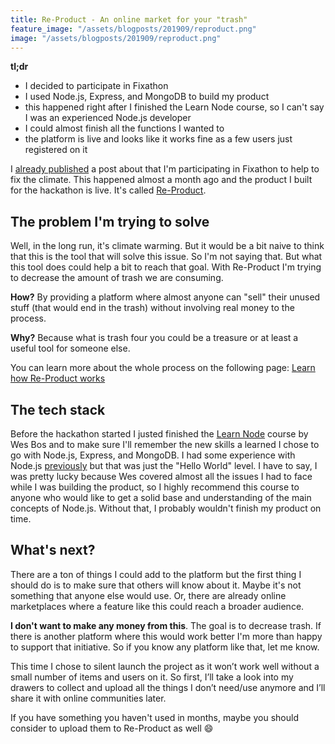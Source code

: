 ```yaml
---
title: Re-Product - An online market for your "trash"
feature_image: "/assets/blogposts/201909/reproduct.png"
image: "/assets/blogposts/201909/reproduct.png"
---
```


__tl;dr__

* I decided to participate in Fixathon
* I used Node.js, Express, and MongoDB to build my product
* this happened right after I finished the Learn Node course, so I can't say I was an experienced Node.js developer
* I could almost finish all the functions I wanted to
* the platform is live and looks like it works fine as a few users just registered on it

<!-- more -->
I [already published](/2019/08/09/im-trying-to-take-my-part-to-fix-the-climate/) a post about that I'm participating in Fixathon to help to fix the climate. This happened almost a month ago and the product I built for the hackathon is live. It's called [Re-Product](https://letsreproduct.com/).

## The problem I'm trying to solve
Well, in the long run, it's climate warming. But it would be a bit naive to think that this is the tool that will solve this issue. So I'm not saying that.
But what this tool does could help a bit to reach that goal. With Re-Product I'm trying to decrease the amount of trash we are consuming. 

__How?__ By providing a platform where almost anyone can "sell" their unused stuff (that would end in the trash) without involving real money to the process. 

__Why?__ Because what is trash four you could be a treasure or at least a useful tool for someone else.

You can learn more about the whole process on the following page: [Learn how Re-Product works](https://letsreproduct.com/learn-more)

## The tech stack
Before the hackathon started I justed finished the [Learn Node](https://learnnode.com) course by Wes Bos and to make sure I'll remember the new skills a learned I chose to go with Node.js, Express, and MongoDB. I had some experience with Node.js [previously](/2019/06/17/my-first-desktop-application/) but that was just the "Hello World" level.
I have to say, I was pretty lucky because Wes covered almost all the issues I had to face while I was building the product, so I highly recommend this course to anyone who would like to get a solid base and understanding of the main concepts of Node.js. Without that, I probably wouldn't finish my product on time.

## What's next?
There are a ton of things I could add to the platform but the first thing I should do is to make sure that others will know about it. Maybe it's not something that anyone else would use. Or, there are already online marketplaces where a feature like this could reach a broader audience.

__I don't want to make any money from this__. The goal is to decrease trash. If there is another platform where this would work better I'm more than happy to support that initiative. So if you know any platform like that, let me know.

This time I chose to silent launch the project as it won’t work well without a small number of items and users on it. So first, I’ll take a look into my drawers to collect and upload all the things I don’t need/use anymore and I’ll share it with online communities later.

If you have something you haven't used in months, maybe you should consider to upload them to Re-Product as well 😄